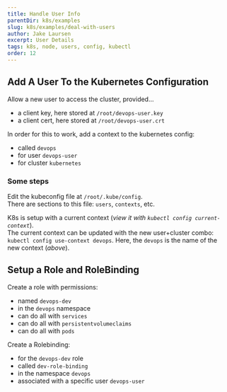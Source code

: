 ```yaml
---
title: Handle User Info
parentDir: k8s/examples
slug: k8s/examples/deal-with-users
author: Jake Laursen
excerpt: User Details
tags: k8s, node, users, config, kubectl
order: 12
---
```


## Add A User To the Kubernetes Configuration
Allow a new user to access the cluster, provided...
- a client key, here stored at `/root/devops-user.key`
- a client cert, here stored at `/root/devops-user.crt`

In order for this to work, add a context to the kubernetes config:
- called `devops`
- for user `devops-user`
- for cluster `kubernetes`

### Some steps
Edit the kubeconfig file at `/root/.kube/config`.  
There are sections to this file: `users`, `contexts`, etc.  

K8s is setup with a current context (_view it with `kubectl config current-context`_).  
The current context can be updated with the new user+cluster combo:
`kubectl config use-context devops`. Here, the `devops` is the name of the new context (_above_).  

## Setup a Role and RoleBinding
Create a role with permissions:
- named `devops-dev`
- in the `devops` namespace
- can do all with `services`
- can do all with `persistentvolumeclaims`
- can do all with `pods`

Create a Rolebinding:
- for the `devops-dev` role
- called `dev-role-binding`
- in the namespace `devops`
- associated with a specific user `devops-user`